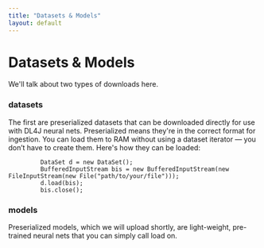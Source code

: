 ```yaml
---
title: "Datasets & Models"
layout: default
---
```


# Datasets & Models

We'll talk about two types of downloads here.  

### datasets

The first are preserialized datasets that can be downloaded directly for use with DL4J neural nets. Preserialized means they're in the correct format for ingestion. You can load them to RAM without using a dataset iterator — you don’t have to create them.  Here's how they can be loaded:

             DataSet d = new DataSet();
             BufferedInputStream bis = new BufferedInputStream(new FileInputStream(new File("path/to/your/file")));
             d.load(bis);
             bis.close();

### models

Preserialized models, which we will upload shortly, are light-weight, pre-trained neural nets that you can simply call load on. 
